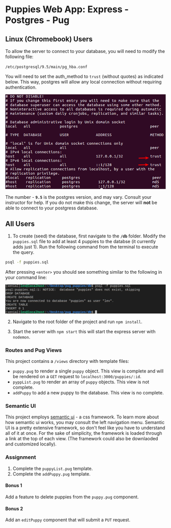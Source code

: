 # Puppies Web App: Express - Postgres - Pug

## Linux (Chromebook) Users

To allow the server to connect to your database, you will need to modify the following file:

`/etc/postgresql/9.5/main/pg_hba.conf`

You will need to set the auth_method to `trust` (without quotes) as indicated below. This way, postgres will allow any local connection without requiring authentication.

![pg_hba screenshot](screenshots/pg_hba.png)

The number - **`9.5`** is the postgres version, and may vary. Consult your instructor for help. If you do not make this change, the server will **not** be able to connect to your postgress database.

## All Users

1. To create (seed) the database, first navigate to the **`/db`** folder. Modify the `puppies.sql` file to add at least 4 puppies to the databse (it currently adds just 1). Run the following command from the terminal to execute the query.

```bash
psql -f puppies.sql
```

After pressing `<enter>` you should see something similar to the following in your command line:

![seed screenshot](screenshots/seed.png)

2. Navigate to the root folder of the project and run `npm install`.

3. Start the server with `npm start` this will start the express server with `nodemon`.

### Routes and Pug Views

This project contains a `/views` directory with template files:

* `puppy.pug` to render a single `puppy` object. This view is complete and will be rendered on a `GET` request to `localhost:3000/puppies/:id`.
* `pyppList.pug` to render an array of `puppy` objects. This view is not complete.
* `addPuppy` to add a new puppy to the database. This view is no complete.

### Semantic UI

This project employs [semantic ui](https://semantic-ui.com) - a css framework. To learn more about how semantic ui works, you may consult the left navigation menu. Semantic UI is a pretty extensive framework, so don't feel like you have to understand all of it at once. For the sake of simplicity, the framework is loaded through a link at the top of each view. (The framework could also be downlaoded and customized locally).

### Assignment

1. Complete the `puppyList.pug` template.
2. Complete the `addPuppy.pug` template.

#### Bonus 1

Add a feature to delete puppies from the `puppy.pug` component.

#### Bonus 2

Add an `editPuppy` component that will submit a `PUT` request.